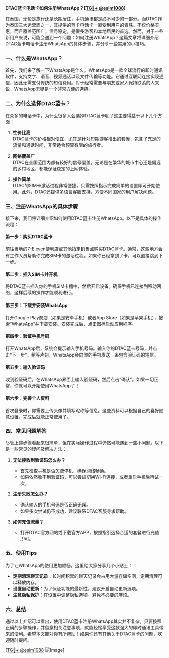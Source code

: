 **DTAC蓝卡电话卡如何注册WhatsApp？[[TG💪+ @esim1088](https://t.me/s/esim1088)]**

在泰国，无论是旅行还是长期居住，手机通讯都是必不可少的一部分。而DTAC作为泰国三大运营商之一，其提供的蓝卡电话卡一直受到用户的青睐。不仅价格实惠，而且覆盖范围广，信号稳定，是很多游客和本地居民的首选。然而，对于一些新用户来说，可能会遇到一个问题：如何注册WhatsApp？这篇文章将详细介绍DTAC蓝卡电话卡注册WhatsApp的具体步骤，并分享一些实用的小技巧。

### 一、什么是WhatsApp？

首先，我们来了解一下WhatsApp是什么。WhatsApp是一款全球流行的即时通讯软件，支持文字、语音、视频通话以及文件传输等功能。它通过互联网连接实现通信，因此无需支付传统的短信费用。对于经常需要与朋友或家人保持联系的人来说，WhatsApp无疑是一个非常方便的选择。

### 二、为什么选择DTAC蓝卡？

在众多的电话卡中，为什么很多人会选择DTAC蓝卡呢？这主要得益于以下几个方面：

1. **性价比高**  
   DTAC蓝卡的价格相对便宜，尤其是针对短期游客推出的套餐，包含了充足的流量和通话时间，非常适合预算有限的旅行者。
   
2. **网络覆盖广**  
   DTAC在全国范围内都有较好的信号覆盖，无论是在繁华的城市中心还是偏远的乡村地区，都能保证稳定的上网体验。

3. **操作简单**  
   DTAC的SIM卡激活过程非常便捷，只需按照指示完成简单的设置即可开始使用。此外，DTAC还提供多语言客服支持，方便不同国家的用户解决问题。

### 三、注册WhatsApp的具体步骤

接下来，我们将详细介绍如何使用DTAC蓝卡注册WhatsApp。以下是具体的操作流程：

#### 第一步：购买DTAC蓝卡
前往当地的7-Eleven便利店或其他指定销售点购买DTAC蓝卡。通常，这些地方会有工作人员帮助你完成SIM卡的激活过程。如果你已经拿到了卡，可以直接跳到下一步。

#### 第二步：插入SIM卡并开机
将DTAC蓝卡插入你的手机SIM卡槽中，然后开启设备。确保手机已连接到移动网络，这样后续的操作才能顺利进行。

#### 第三步：下载并安装WhatsApp
打开Google Play商店（如果是安卓手机）或者App Store（如果是苹果手机），搜索“WhatsApp”并下载安装。安装完成后，点击图标启动应用程序。

#### 第四步：验证手机号码
打开WhatsApp后，系统会提示输入手机号码。输入你的DTAC蓝卡号码，并点击“下一步”。稍等片刻，WhatsApp会向你的手机发送一条包含验证码的短信。

#### 第五步：输入验证码
收到验证码后，在WhatsApp界面上输入验证码，然后点击“确认”。如果一切正常，你就可以开始使用WhatsApp了！

#### 第六步：完善个人资料
首次登录时，你需要上传头像并填写昵称等信息。这些资料可以根据自己的喜好随意设置，完成后就能正常使用了。

### 四、常见问题解答

尽管上述步骤看起来很简单，但在实际操作过程中仍然可能遇到一些小问题。以下是一些常见的疑问及解决方法：

1. **无法接收到验证码怎么办？**
   - 首先检查手机是否欠费停机，确保网络畅通。
   - 如果依然收不到验证码，可以尝试切换Wi-Fi连接，或者重启手机后再试一次。

2. **注册失败怎么办？**
   - 确认输入的手机号码是否正确无误。
   - 如果多次尝试仍不成功，建议联系DTAC客服寻求帮助。

3. **如何充值流量？**
   - 打开DTAC官方网站或下载官方APP，按照指引选择合适的套餐进行充值即可。

### 五、使用Tips

为了让WhatsApp的使用更加顺畅，这里给大家分享几个小贴士：

- **定期清理聊天记录**：长时间积累的聊天记录会占用大量存储空间，定期清理可以释放内存。
- **设置自动更新**：为了保证功能的最新性，建议开启自动更新选项。
- **注意隐私保护**：在设置中调整隐私选项，避免不必要的麻烦。

### 六、总结

通过以上介绍可以看出，使用DTAC蓝卡注册WhatsApp其实并不复杂。只要按照正确的步骤操作，并留意相关注意事项，就能轻松享受这款强大的即时通讯工具带来的便利。希望本文能对你有所帮助！如果你还有其他关于DTAC蓝卡的问题，欢迎随时提问。

[[TG💪+ @esim1088](https://t.me/s/esim1088) ![Image](https://i.postimg.cc/4NQfJmqS/Snipaste-2025-05-13-00-14-12.png)]